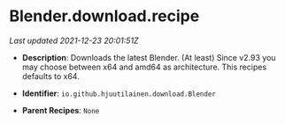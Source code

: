 # Blender.download.recipe

_Last updated 2021-12-23 20:01:51Z_

- **Description**: Downloads the latest Blender. (At least) Since v2.93 you may choose between x64 and amd64 as architecture. This recipes defaults to x64.

- **Identifier**: `io.github.hjuutilainen.download.Blender`

- **Parent Recipes**: `None`
